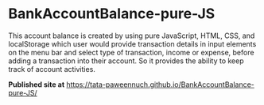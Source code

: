 # BankAccountBalance-pure-JS

This account balance is created by using pure JavaScript, HTML, CSS, and localStorage which user would provide transaction details in input elements on the menu bar and select type of transaction, income or expense, before adding a transaction into their account. So it provides the ability to keep track 
of account activities.

**Published site at** <https://tata-paweennuch.github.io/BankAccountBalance-pure-JS/>
